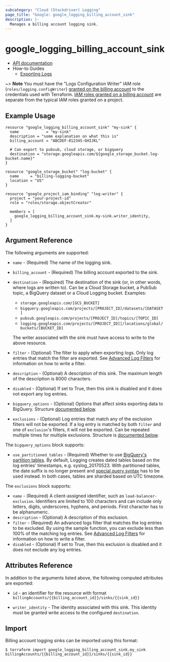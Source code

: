 ```yaml
---
subcategory: "Cloud (Stackdriver) Logging"
page_title: "Google: google_logging_billing_account_sink"
description: |-
  Manages a billing account logging sink.
---
```


# google\_logging\_billing\_account\_sink

* [API documentation](https://cloud.google.com/logging/docs/reference/v2/rest/v2/billingAccounts.sinks)
* How-to Guides
    * [Exporting Logs](https://cloud.google.com/logging/docs/export)

~> **Note** You must have the "Logs Configuration Writer" IAM role (`roles/logging.configWriter`)
[granted on the billing account](https://cloud.google.com/billing/reference/rest/v1/billingAccounts/getIamPolicy) to
the credentials used with Terraform. [IAM roles granted on a billing account](https://cloud.google.com/billing/docs/how-to/billing-access) are separate from the
typical IAM roles granted on a project.

## Example Usage

```hcl
resource "google_logging_billing_account_sink" "my-sink" {
  name            = "my-sink"
  description = "some explanation on what this is"
  billing_account = "ABCDEF-012345-GHIJKL"

  # Can export to pubsub, cloud storage, or bigquery
  destination = "storage.googleapis.com/${google_storage_bucket.log-bucket.name}"
}

resource "google_storage_bucket" "log-bucket" {
  name     = "billing-logging-bucket"
  location = "US"
}

resource "google_project_iam_binding" "log-writer" {
  project = "your-project-id"
  role = "roles/storage.objectCreator"

  members = [
    google_logging_billing_account_sink.my-sink.writer_identity,
  ]
}
```

## Argument Reference

The following arguments are supported:

* `name` - (Required) The name of the logging sink.

* `billing_account` - (Required) The billing account exported to the sink.

* `destination` - (Required) The destination of the sink (or, in other words, where logs are written to). Can be a
    Cloud Storage bucket, a PubSub topic, a BigQuery dataset or a Cloud Logging bucket. Examples:

    - `storage.googleapis.com/[GCS_BUCKET]`
    - `bigquery.googleapis.com/projects/[PROJECT_ID]/datasets/[DATASET]`
    - `pubsub.googleapis.com/projects/[PROJECT_ID]/topics/[TOPIC_ID]`
    - `logging.googleapis.com/projects/[PROJECT_ID]]/locations/global/buckets/[BUCKET_ID]`

    The writer associated with the sink must have access to write to the above resource.

* `filter` - (Optional) The filter to apply when exporting logs. Only log entries that match the filter are exported.
    See [Advanced Log Filters](https://cloud.google.com/logging/docs/view/advanced_filters) for information on how to
    write a filter.

* `description` - (Optional) A description of this sink. The maximum length of the description is 8000 characters.

* `disabled` - (Optional) If set to True, then this sink is disabled and it does not export any log entries.

* `bigquery_options` - (Optional) Options that affect sinks exporting data to BigQuery. Structure [documented below](#nested_bigquery_options).

* `exclusions` - (Optional) Log entries that match any of the exclusion filters will not be exported. If a log entry is matched by both `filter` and one of `exclusion`'s filters, it will not be exported.  Can be repeated multiple times for multiple exclusions. Structure is [documented below](#nested_exclusions).

<a name="nested_bigquery_options"></a>The `bigquery_options` block supports:

* `use_partitioned_tables` - (Required) Whether to use [BigQuery's partition tables](https://cloud.google.com/bigquery/docs/partitioned-tables).
    By default, Logging creates dated tables based on the log entries' timestamps, e.g. syslog_20170523. With partitioned
    tables, the date suffix is no longer present and [special query syntax](https://cloud.google.com/bigquery/docs/querying-partitioned-tables)
    has to be used instead. In both cases, tables are sharded based on UTC timezone.

<a name="nested_exclusions"></a>The `exclusions` block supports:

* `name` - (Required) A client-assigned identifier, such as `load-balancer-exclusion`. Identifiers are limited to 100 characters and can include only letters, digits, underscores, hyphens, and periods. First character has to be alphanumeric.
* `description` - (Optional) A description of this exclusion.
* `filter` - (Required) An advanced logs filter that matches the log entries to be excluded. By using the sample function, you can exclude less than 100% of the matching log entries. See [Advanced Log Filters](https://cloud.google.com/logging/docs/view/advanced_filters) for information on how to
    write a filter.
* `disabled` - (Optional) If set to True, then this exclusion is disabled and it does not exclude any log entries.

## Attributes Reference

In addition to the arguments listed above, the following computed attributes are
exported:

* `id` - an identifier for the resource with format `billingAccounts/{{billing_account_id}}/sinks/{{sink_id}}`

* `writer_identity` - The identity associated with this sink. This identity must be granted write access to the
    configured `destination`.

## Import

Billing account logging sinks can be imported using this format:

```
$ terraform import google_logging_billing_account_sink.my_sink billingAccounts/{{billing_account_id}}/sinks/{{sink_id}}
```
